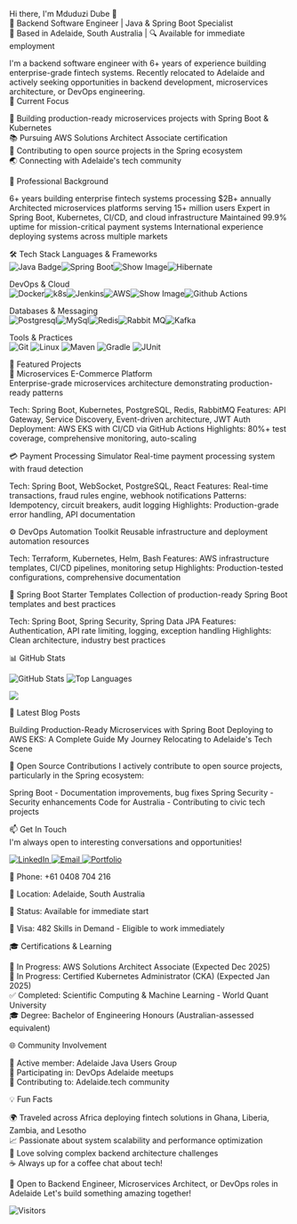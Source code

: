 Hi there, I'm Mduduzi Dube 👋  
🚀 Backend Software Engineer | Java & Spring Boot Specialist  
📍 Based in Adelaide, South Australia | 🔍 Available for immediate employment    
<div>I'm a backend software engineer with 6+ years of experience building enterprise-grade fintech systems. Recently relocated to Adelaide and actively seeking opportunities in backend development, microservices architecture, or DevOps engineering.</div>    


<div>🎯 Current Focus

🔨 Building production-ready microservices projects with Spring Boot & Kubernetes  
📚 Pursuing AWS Solutions Architect Associate certification  
🤝 Contributing to open source projects in the Spring ecosystem  
🌏 Connecting with Adelaide's tech community  </div>


💼 Professional Background

6+ years building enterprise fintech systems processing $2B+ annually
Architected microservices platforms serving 15+ million users
Expert in Spring Boot, Kubernetes, CI/CD, and cloud infrastructure
Maintained 99.9% uptime for mission-critical payment systems
International experience deploying systems across multiple markets


🛠️ Tech Stack
Languages & Frameworks   
![Java Badge](https://img.shields.io/badge/Java-ED8B00?style=for-the-badge&logo=openjdk&logoColor=white)![Spring Boot](https://img.shields.io/badge/Spring_Boot-6DB33F?style=for-the-badge&logo=spring-boot&logoColor=white)![Show Image](https://img.shields.io/badge/Spring-6DB33F?style=for-the-badge&logo=spring&logoColor=white)![Hibernate](https://img.shields.io/badge/Hibernate-59666C?style=for-the-badge&logo=hibernate&logoColor=white)

DevOps & Cloud  
![Docker](https://img.shields.io/badge/Docker-2496ED?style=for-the-badge&logo=docker&logoColor=white)![k8s](https://img.shields.io/badge/Kubernetes-326CE5?style=for-the-badge&logo=kubernetes&logoColor=white)![Jenkins](https://img.shields.io/badge/Jenkins-D24939?style=for-the-badge&logo=jenkins&logoColor=white)![AWS](https://img.shields.io/badge/AWS-232F3E?style=for-the-badge&logo=amazon-aws&logoColor=white)![Show Image](https://img.shields.io/badge/GitLab_CI-FCA121?style=for-the-badge&logo=gitlab&logoColor=white)![Github Actions](https://img.shields.io/badge/GitHub_Actions-2088FF?style=for-the-badge&logo=github-actions&logoColor=white)   

Databases & Messaging  
![Postgresql](https://img.shields.io/badge/PostgreSQL-316192?style=for-the-badge&logo=postgresql&logoColor=white)![MySql](https://img.shields.io/badge/MySQL-4479A1?style=for-the-badge&logo=mysql&logoColor=white)![Redis](https://img.shields.io/badge/Redis-DC382D?style=for-the-badge&logo=redis&logoColor=white)![Rabbit MQ](https://img.shields.io/badge/RabbitMQ-FF6600?style=for-the-badge&logo=rabbitmq&logoColor=white)![Kafka](https://img.shields.io/badge/Apache_Kafka-231F20?style=for-the-badge&logo=apache-kafka&logoColor=white)

Tools & Practices  
![Git](https://img.shields.io/badge/Git-F05032?style=for-the-badge&logo=git&logoColor=white)
![Linux](https://img.shields.io/badge/Linux-FCC624?style=for-the-badge&logo=linux&logoColor=black) 
![Maven
](https://img.shields.io/badge/Maven-C71A36?style=for-the-badge&logo=apache-maven&logoColor=white)
![Gradle
](https://img.shields.io/badge/Gradle-02303A?style=for-the-badge&logo=gradle&logoColor=white)
![JUnit
](https://img.shields.io/badge/JUnit-25A162?style=for-the-badge&logo=junit5&logoColor=white)  

🌟 Featured Projects  
🏪 Microservices E-Commerce Platform  
Enterprise-grade microservices architecture demonstrating production-ready patterns  

Tech: Spring Boot, Kubernetes, PostgreSQL, Redis, RabbitMQ
Features: API Gateway, Service Discovery, Event-driven architecture, JWT Auth
Deployment: AWS EKS with CI/CD via GitHub Actions
Highlights: 80%+ test coverage, comprehensive monitoring, auto-scaling

💳 Payment Processing Simulator
Real-time payment processing system with fraud detection

Tech: Spring Boot, WebSocket, PostgreSQL, React
Features: Real-time transactions, fraud rules engine, webhook notifications
Patterns: Idempotency, circuit breakers, audit logging
Highlights: Production-grade error handling, API documentation

⚙️ DevOps Automation Toolkit
Reusable infrastructure and deployment automation resources

Tech: Terraform, Kubernetes, Helm, Bash
Features: AWS infrastructure templates, CI/CD pipelines, monitoring setup
Highlights: Production-tested configurations, comprehensive documentation

🔧 Spring Boot Starter Templates
Collection of production-ready Spring Boot templates and best practices

Tech: Spring Boot, Spring Security, Spring Data JPA
Features: Authentication, API rate limiting, logging, exception handling
Highlights: Clean architecture, industry best practices


📊 GitHub Stats
<div align="left">
  <p align="left">
  <img src="https://github-readme-stats.vercel.app/api?username=tungatadube&show_icons=true&theme=tokyonight&hide_border=true&count_private=true" alt="GitHub Stats" />
  <img src="https://github-readme-stats.vercel.app/api/top-langs/?username=tungatadube&layout=compact&theme=tokyonight&hide_border=true" alt="Top Languages" />
</p>
<p align="left">
  <img src="https://github-readme-streak-stats.herokuapp.com/?user=tungatadube&theme=tokyonight&hide_border=true" />
</p>  
</div>

📝 Latest Blog Posts
<!-- BLOG-POST-LIST:START -->

Building Production-Ready Microservices with Spring Boot
Deploying to AWS EKS: A Complete Guide
My Journey Relocating to Adelaide's Tech Scene

<!-- BLOG-POST-LIST:END -->

🤝 Open Source Contributions
I actively contribute to open source projects, particularly in the Spring ecosystem:

Spring Boot - Documentation improvements, bug fixes
Spring Security - Security enhancements
Code for Australia - Contributing to civic tech projects


📫 Get In Touch  
I'm always open to interesting conversations and opportunities!  
<div align="left">
  <p align="left">
<a href="https://www.linkedin.com/in/mduduzifrederickdube" target="_blank">
  <img src="https://img.shields.io/badge/LinkedIn-0077B5?style=for-the-badge&logo=linkedin&logoColor=white" alt="LinkedIn" />
</a>
<a href="mailto:tungatadube@gmail.com" target="_blank">
  <img src="https://img.shields.io/badge/Email-D14836?style=for-the-badge&logo=gmail&logoColor=white" alt="Email" />
</a>
 <a href="mailto:tungatadube@gmail.com" target="_blank">
  <img src="https://img.shields.io/badge/Portfolio-D14836?style=for-the-badge&logo=gmail&logoColor=green" alt="Portfolio" />
</a>   
  </p>
</div>  
<div>
<p>📱 Phone: +61 0408 704 216</p>
<p>📍 Location: Adelaide, South Australia</p>
<p>💼 Status: Available for immediate start </p>  
<p>🛂 Visa: 482 Skills in Demand - Eligible to work immediately</p>
</div>

🎓 Certifications & Learning

🎯 In Progress: AWS Solutions Architect Associate (Expected Dec 2025)  
🎯 In Progress: Certified Kubernetes Administrator (CKA) (Expected Jan 2025)  
✅ Completed: Scientific Computing & Machine Learning - World Quant University  
🎓 Degree: Bachelor of Engineering Honours (Australian-assessed equivalent)  


🌐 Community Involvement

👥 Active member: Adelaide Java Users Group  
🚀 Participating in: DevOps Adelaide meetups  
💬 Contributing to: Adelaide.tech community  


💡 Fun Facts  

🌍 Traveled across Africa deploying fintech solutions in Ghana, Liberia, Zambia, and Lesotho  
📈 Passionate about system scalability and performance optimization  
🎯 Love solving complex backend architecture challenges  
☕ Always up for a coffee chat about tech!  


<div align="left">
💼 Open to Backend Engineer, Microservices Architect, or DevOps roles in Adelaide  
Let's build something amazing together!  
</div>
<div>
<p><img src="https://visitor-badge.laobi.icu/badge?page_id=tungatadube.tungatadube" alt="Visitors" /></p>
</div>

